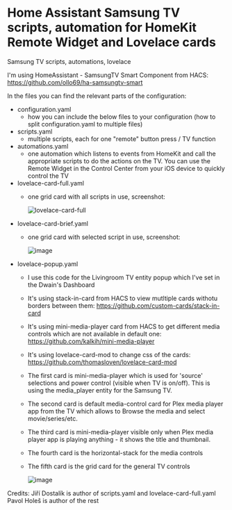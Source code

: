 # Home Assistant Samsung TV scripts, automation for HomeKit Remote Widget and Lovelace cards
Samsung TV scripts, automations, lovelace

I'm using HomeAssistant - SamsungTV Smart Component from HACS: https://github.com/ollo69/ha-samsungtv-smart

In the files you can find the relevant parts of the configuration:
- configuration.yaml
  - how you can include the below files to your configuration (how to split configuration.yaml to multiple files)
- scripts.yaml
  - multiple scripts, each for one "remote" button press / TV function
- automations.yaml
  - one automation which listens to events from HomeKit and call the appropriate scripts to do the actions on the TV. You can use the Remote Widget in the Control Center from your iOS device to quickly control the TV
- lovelace-card-full.yaml
  - one grid card with all scripts in use, screenshot:
    
    ![lovelace-card-full](https://user-images.githubusercontent.com/35877348/149411249-3bd92f48-f348-4cd3-8ef6-7df1c64cab6b.JPG)
- lovelace-card-brief.yaml
  - one grid card with selected script in use, screenshot:

    ![image](https://user-images.githubusercontent.com/35877348/149412057-8a2d817a-b34f-4191-be39-22ff5ed60e7e.png)
- lovelace-popup.yaml
  - I use this code for the Livingroom TV entity popup which I've set in the Dwain's Dashboard
  - It's using stack-in-card from HACS to view mutltiple cards withotu borders between them: https://github.com/custom-cards/stack-in-card
  - It's using mini-media-player card from HACS to get different media controls which are not available in default one: https://github.com/kalkih/mini-media-player
  - It's using lovelace-card-mod to change css of the cards: https://github.com/thomasloven/lovelace-card-mod
  - The first card is mini-media-player which is used for 'source' selections and power control (visible when TV is on/off). This is using the media_player entity for the Samsung TV.
  - The second card is default media-control card for Plex media player app from the TV which allows to Browse the media and select movie/series/etc.
  - The third card is mini-media-player visible only when Plex media player app is playing anything - it shows the title and thumbnail.
  - The fourth card is the horizontal-stack for the media controls
  - The fifth card is the grid card for the general TV controls

    ![image](https://user-images.githubusercontent.com/35877348/149412368-665c543c-d139-4334-91fd-2b12ad580147.png)

Credits:
Jiří Dostalík is author of scripts.yaml and lovelace-card-full.yaml
Pavol Holeš is author of the rest
